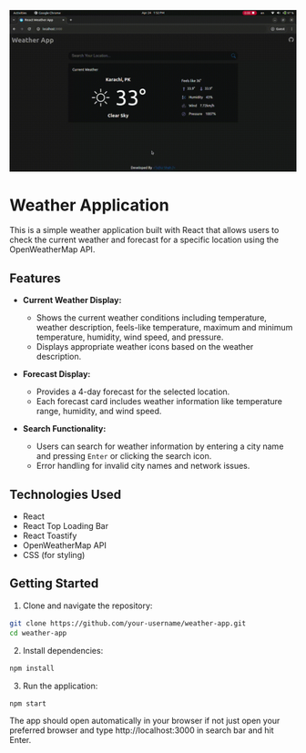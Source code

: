 
![Weather App Demo](./src/assets/project%20demo/React-WeatherApp-Demo-04-24-2024.gif)


# Weather Application

This is a simple weather application built with React that allows users to check the current weather and forecast for a specific location using the OpenWeatherMap API.

## Features

- **Current Weather Display:**
  - Shows the current weather conditions including temperature, weather description, feels-like temperature, maximum and minimum temperature, humidity, wind speed, and pressure.
  - Displays appropriate weather icons based on the weather description.

- **Forecast Display:**
  - Provides a 4-day forecast for the selected location.
  - Each forecast card includes weather information like temperature range, humidity, and wind speed.

- **Search Functionality:**
  - Users can search for weather information by entering a city name and pressing `Enter` or clicking the search icon.
  - Error handling for invalid city names and network issues.

## Technologies Used

- React
- React Top Loading Bar
- React Toastify
- OpenWeatherMap API
- CSS (for styling)

## Getting Started

1. Clone and navigate the repository:
```bash
git clone https://github.com/your-username/weather-app.git
cd weather-app
```
2. Install dependencies:
```bash
npm install
```
3. Run the application:
```bash
npm start
```
The app should open automatically in your browser if not just open your preferred browser and type http://localhost:3000 in search bar and hit Enter.



